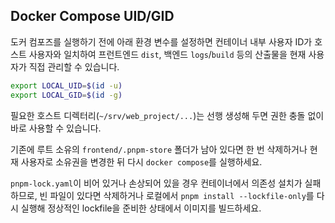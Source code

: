 ## Docker Compose UID/GID

도커 컴포즈를 실행하기 전에 아래 환경 변수를 설정하면 컨테이너 내부 사용자 ID가 호스트 사용자와 일치하여 프런트엔드 `dist`, 백엔드 `logs`/`build` 등의 산출물을 현재 사용자가 직접 관리할 수 있습니다.

```bash
export LOCAL_UID=$(id -u)
export LOCAL_GID=$(id -g)
```

필요한 호스트 디렉터리(`~/srv/web_project/...`)는 선행 생성해 두면 권한 충돌 없이 바로 사용할 수 있습니다.

기존에 루트 소유의 `frontend/.pnpm-store` 폴더가 남아 있다면 한 번 삭제하거나 현재 사용자로 소유권을 변경한 뒤 다시 `docker compose`를 실행하세요.

`pnpm-lock.yaml`이 비어 있거나 손상되어 있을 경우 컨테이너에서 의존성 설치가 실패하므로, 빈 파일이 있다면 삭제하거나 로컬에서 `pnpm install --lockfile-only`를 다시 실행해 정상적인 lockfile을 준비한 상태에서 이미지를 빌드하세요.
